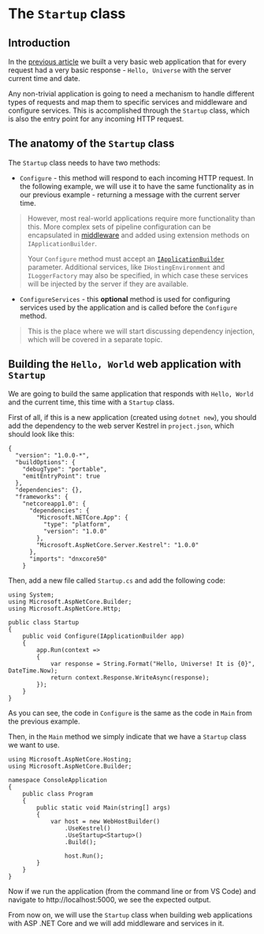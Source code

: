 
The `Startup` class
==================

Introduction
---------------

In the [previous article](https://github.com/radu-matei/blog-content/blob/master/articles/aspnet-core-getting-started.md) we built a very basic web application that for every request had a very basic response - `Hello, Universe` with the server current time and date.

Any non-trivial application is going to need a mechanism to handle different types of requests and map them to specific services and middleware and configure services. This is accomplished through the `Startup` class, which is also the entry point for any incoming HTTP request.

The anatomy of the `Startup` class
--------------------------------------------

The `Startup` class needs to have two methods: 

- `Configure` - this method will respond to each incoming HTTP request. In the following example, we will use it to have the same functionality as in our previous example - returning a message with the current server time.

> However,  most real-world applications require more functionality than this. More complex sets of pipeline configuration can be encapsulated in [middleware](https://docs.asp.net/en/latest/fundamentals/middleware.html) and added using extension methods on `IApplicationBuilder`.
> 
> Your `Configure` method must accept an [`IApplicationBuilder`](https://docs.asp.net/projects/api/en/latest/autoapi/Microsoft/AspNetCore/Builder/IApplicationBuilder/index.html) parameter. Additional services, like `IHostingEnvironment` and `ILoggerFactory` may also be specified, in which case these services will be injected by the server if they are available. 

- `ConfigureServices` - this **optional** method is used for configuring services used by the application and is called before the `Configure` method.

> This is the place where we will start discussing dependency injection, which will be covered in a separate topic.


Building the `Hello, World` web application with `Startup`
-----------------------------------------------------------------------------

We are going to build the same application that responds with `Hello, World` and the current time, this time with a `Startup` class.

First of all, if this is a new application (created using `dotnet new`), you should add the dependency to the web server Kestrel in `project.json`, which should look like this:

```
{
  "version": "1.0.0-*",
  "buildOptions": {
    "debugType": "portable",
    "emitEntryPoint": true
  },
  "dependencies": {},
  "frameworks": {
    "netcoreapp1.0": {
      "dependencies": {
        "Microsoft.NETCore.App": {
          "type": "platform",
          "version": "1.0.0"
        },
        "Microsoft.AspNetCore.Server.Kestrel": "1.0.0"
      },
      "imports": "dnxcore50"
    }
```
Then, add a new file called `Startup.cs` and add the following code:

```
using System;
using Microsoft.AspNetCore.Builder;
using Microsoft.AspNetCore.Http;

public class Startup
{
    public void Configure(IApplicationBuilder app)
    {
        app.Run(context =>
        {
            var response = String.Format("Hello, Universe! It is {0}", DateTime.Now);
            return context.Response.WriteAsync(response);
        });
    }
}
```
As you can see, the code in `Configure` is the same as the code in `Main` from the previous example.

Then, in the `Main` method we simply indicate that we have a `Startup` class we want to use.
```
using Microsoft.AspNetCore.Hosting;
using Microsoft.AspNetCore.Builder;

namespace ConsoleApplication
{
    public class Program
    {
        public static void Main(string[] args)
        {
            var host = new WebHostBuilder()
                .UseKestrel()
                .UseStartup<Startup>()
                .Build();

                host.Run();
        }
    }
}
```

Now if we run the application (from the command line or from VS Code) and navigate to http://localhost:5000, we see the expected output.


From now on, we will use the `Startup` class when building web applications with ASP .NET Core and we will add middleware and services in it.
